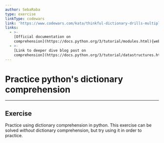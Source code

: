 ```yaml
---
author: SebaRaba
type: exercise
linkType: codewars
link: 'https://www.codewars.com/kata/thinkful-dictionary-drills-multiple-modes'
links:
  - >-
    [Official documentation on
    comprehension](https://docs.python.org/3/tutorial/modules.html){website}
  - >-
    [Link to deeper dive blog post on
    comprehension](https://docs.python.org/3/tutorial/datastructures.html){website}
---
```


# Practice python's dictionary comprehension


---

## Exercise

Practice using dictionary comprehension in python. This exercise can be solved *without* dictionary comprehension, but try using it in order to practice.
 
